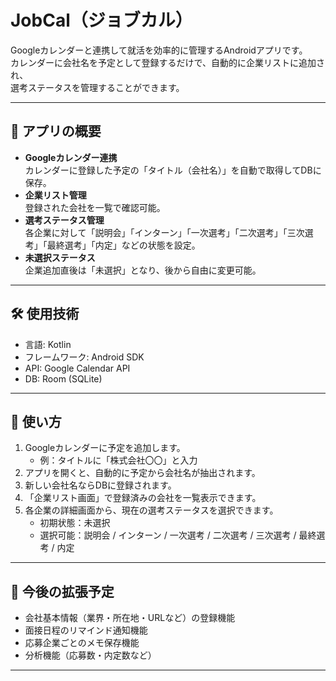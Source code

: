 # JobCal（ジョブカル）

Googleカレンダーと連携して就活を効率的に管理するAndroidアプリです。  
カレンダーに会社名を予定として登録するだけで、自動的に企業リストに追加され、  
選考ステータスを管理することができます。

---

## 🚀 アプリの概要
- **Googleカレンダー連携**  
  カレンダーに登録した予定の「タイトル（会社名）」を自動で取得してDBに保存。
- **企業リスト管理**  
  登録された会社を一覧で確認可能。
- **選考ステータス管理**  
  各企業に対して「説明会」「インターン」「一次選考」「二次選考」「三次選考」「最終選考」「内定」などの状態を設定。
- **未選択ステータス**  
  企業追加直後は「未選択」となり、後から自由に変更可能。

---

## 🛠️ 使用技術
- 言語: Kotlin
- フレームワーク: Android SDK
- API: Google Calendar API
- DB: Room (SQLite)

---

## 📱 使い方
1. Googleカレンダーに予定を追加します。  
   - 例：タイトルに「株式会社〇〇」と入力  
2. アプリを開くと、自動的に予定から会社名が抽出されます。  
3. 新しい会社名ならDBに登録されます。  
4. 「企業リスト画面」で登録済みの会社を一覧表示できます。  
5. 各企業の詳細画面から、現在の選考ステータスを選択できます。  
   - 初期状態：未選択  
   - 選択可能：説明会 / インターン / 一次選考 / 二次選考 / 三次選考 / 最終選考 / 内定  

---

## 🎯 今後の拡張予定
- 会社基本情報（業界・所在地・URLなど）の登録機能
- 面接日程のリマインド通知機能
- 応募企業ごとのメモ保存機能
- 分析機能（応募数・内定数など）

---
